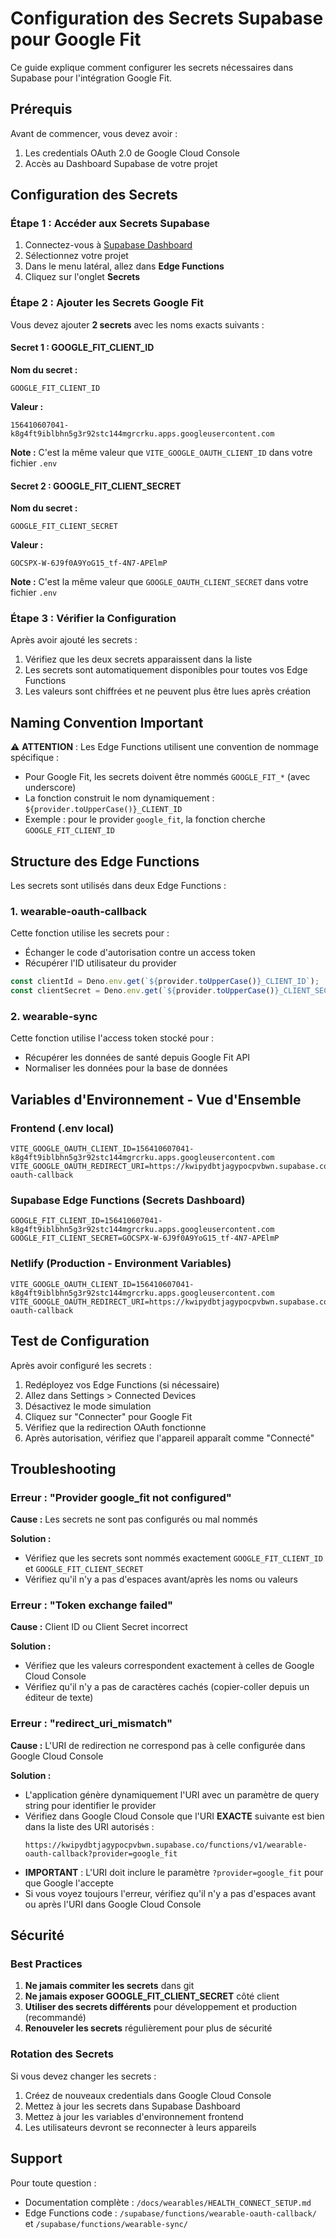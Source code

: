 # Configuration des Secrets Supabase pour Google Fit

Ce guide explique comment configurer les secrets nécessaires dans Supabase pour l'intégration Google Fit.

## Prérequis

Avant de commencer, vous devez avoir :
1. Les credentials OAuth 2.0 de Google Cloud Console
2. Accès au Dashboard Supabase de votre projet

## Configuration des Secrets

### Étape 1 : Accéder aux Secrets Supabase

1. Connectez-vous à [Supabase Dashboard](https://app.supabase.com)
2. Sélectionnez votre projet
3. Dans le menu latéral, allez dans **Edge Functions**
4. Cliquez sur l'onglet **Secrets**

### Étape 2 : Ajouter les Secrets Google Fit

Vous devez ajouter **2 secrets** avec les noms exacts suivants :

#### Secret 1 : GOOGLE_FIT_CLIENT_ID

**Nom du secret :**
```
GOOGLE_FIT_CLIENT_ID
```

**Valeur :**
```
156410607041-k8g4ft9iblbhn5g3r92stc144mgrcrku.apps.googleusercontent.com
```

**Note :** C'est la même valeur que `VITE_GOOGLE_OAUTH_CLIENT_ID` dans votre fichier `.env`

#### Secret 2 : GOOGLE_FIT_CLIENT_SECRET

**Nom du secret :**
```
GOOGLE_FIT_CLIENT_SECRET
```

**Valeur :**
```
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
```

**Note :** C'est la même valeur que `GOOGLE_OAUTH_CLIENT_SECRET` dans votre fichier `.env`

### Étape 3 : Vérifier la Configuration

Après avoir ajouté les secrets :

1. Vérifiez que les deux secrets apparaissent dans la liste
2. Les secrets sont automatiquement disponibles pour toutes vos Edge Functions
3. Les valeurs sont chiffrées et ne peuvent plus être lues après création

## Naming Convention Important

⚠️ **ATTENTION** : Les Edge Functions utilisent une convention de nommage spécifique :

- Pour Google Fit, les secrets doivent être nommés `GOOGLE_FIT_*` (avec underscore)
- La fonction construit le nom dynamiquement : `${provider.toUpperCase()}_CLIENT_ID`
- Exemple : pour le provider `google_fit`, la fonction cherche `GOOGLE_FIT_CLIENT_ID`

## Structure des Edge Functions

Les secrets sont utilisés dans deux Edge Functions :

### 1. wearable-oauth-callback

Cette fonction utilise les secrets pour :
- Échanger le code d'autorisation contre un access token
- Récupérer l'ID utilisateur du provider

```typescript
const clientId = Deno.env.get(`${provider.toUpperCase()}_CLIENT_ID`);
const clientSecret = Deno.env.get(`${provider.toUpperCase()}_CLIENT_SECRET`);
```

### 2. wearable-sync

Cette fonction utilise l'access token stocké pour :
- Récupérer les données de santé depuis Google Fit API
- Normaliser les données pour la base de données

## Variables d'Environnement - Vue d'Ensemble

### Frontend (.env local)

```env
VITE_GOOGLE_OAUTH_CLIENT_ID=156410607041-k8g4ft9iblbhn5g3r92stc144mgrcrku.apps.googleusercontent.com
VITE_GOOGLE_OAUTH_REDIRECT_URI=https://kwipydbtjagypocpvbwn.supabase.co/functions/v1/wearable-oauth-callback
```

### Supabase Edge Functions (Secrets Dashboard)

```
GOOGLE_FIT_CLIENT_ID=156410607041-k8g4ft9iblbhn5g3r92stc144mgrcrku.apps.googleusercontent.com
GOOGLE_FIT_CLIENT_SECRET=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
```

### Netlify (Production - Environment Variables)

```
VITE_GOOGLE_OAUTH_CLIENT_ID=156410607041-k8g4ft9iblbhn5g3r92stc144mgrcrku.apps.googleusercontent.com
VITE_GOOGLE_OAUTH_REDIRECT_URI=https://kwipydbtjagypocpvbwn.supabase.co/functions/v1/wearable-oauth-callback
```

## Test de Configuration

Après avoir configuré les secrets :

1. Redéployez vos Edge Functions (si nécessaire)
2. Allez dans Settings > Connected Devices
3. Désactivez le mode simulation
4. Cliquez sur "Connecter" pour Google Fit
5. Vérifiez que la redirection OAuth fonctionne
6. Après autorisation, vérifiez que l'appareil apparaît comme "Connecté"

## Troubleshooting

### Erreur : "Provider google_fit not configured"

**Cause :** Les secrets ne sont pas configurés ou mal nommés

**Solution :**
- Vérifiez que les secrets sont nommés exactement `GOOGLE_FIT_CLIENT_ID` et `GOOGLE_FIT_CLIENT_SECRET`
- Vérifiez qu'il n'y a pas d'espaces avant/après les noms ou valeurs

### Erreur : "Token exchange failed"

**Cause :** Client ID ou Client Secret incorrect

**Solution :**
- Vérifiez que les valeurs correspondent exactement à celles de Google Cloud Console
- Vérifiez qu'il n'y a pas de caractères cachés (copier-coller depuis un éditeur de texte)

### Erreur : "redirect_uri_mismatch"

**Cause :** L'URI de redirection ne correspond pas à celle configurée dans Google Cloud Console

**Solution :**
- L'application génère dynamiquement l'URI avec un paramètre de query string pour identifier le provider
- Vérifiez dans Google Cloud Console que l'URI **EXACTE** suivante est bien dans la liste des URI autorisés :
  ```
  https://kwipydbtjagypocpvbwn.supabase.co/functions/v1/wearable-oauth-callback?provider=google_fit
  ```
- **IMPORTANT** : L'URI doit inclure le paramètre `?provider=google_fit` pour que Google l'accepte
- Si vous voyez toujours l'erreur, vérifiez qu'il n'y a pas d'espaces avant ou après l'URI dans Google Cloud Console

## Sécurité

### Best Practices

1. **Ne jamais commiter les secrets** dans git
2. **Ne jamais exposer GOOGLE_FIT_CLIENT_SECRET** côté client
3. **Utiliser des secrets différents** pour développement et production (recommandé)
4. **Renouveler les secrets** régulièrement pour plus de sécurité

### Rotation des Secrets

Si vous devez changer les secrets :

1. Créez de nouveaux credentials dans Google Cloud Console
2. Mettez à jour les secrets dans Supabase Dashboard
3. Mettez à jour les variables d'environnement frontend
4. Les utilisateurs devront se reconnecter à leurs appareils

## Support

Pour toute question :
- Documentation complète : `/docs/wearables/HEALTH_CONNECT_SETUP.md`
- Edge Functions code : `/supabase/functions/wearable-oauth-callback/` et `/supabase/functions/wearable-sync/`
